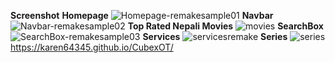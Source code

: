 <Strong><b>Screenshot</b></Strong>
<Strong>Homepage</Strong>
![Homepage-remakesample01](https://github.com/user-attachments/assets/d76755d3-3765-4cd9-a46d-6897ace3283d)
<Strong>Navbar</Strong>
![Navbar-remakesample02](https://github.com/user-attachments/assets/c2993c20-b3e4-4338-bbe1-a931ec3a74e5)
<Strong>Top Rated Nepali Movies</Strong>
![movies](https://github.com/user-attachments/assets/7addf408-e3ce-4d6c-9314-734dc5f43724)
<Strong>SearchBox</Strong>
![SearchBox-remakesample03](https://github.com/user-attachments/assets/1559724a-3082-438f-bc8c-b29f50b3e751)
<Strong>Services</Strong>
![servicesremake](https://github.com/user-attachments/assets/255fd64e-72d0-4ad8-a17a-4dcfe6b3e6a1)
<Strong>Series</Strong>
![series](https://github.com/user-attachments/assets/55805f1d-0f7e-4356-b318-b5ad2696acfe)
https://karen64345.github.io/CubexOT/
</center>
